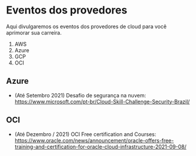 # Eventos dos provedores

Aqui divulgaremos os eventos dos provedores de cloud para você aprimorar sua carreira.

1. AWS
2. Azure
3. GCP
4. OCI

## Azure

- (Até Setembro 2021) Desafio de segurança na nuvem: https://www.microsoft.com/pt-br/Cloud-Skill-Challenge-Security-Brazil/

## OCI

- (Até Dezembro / 2021) OCI Free certification and Courses: https://www.oracle.com/news/announcement/oracle-offers-free-training-and-certification-for-oracle-cloud-infrastructure-2021-09-08/
